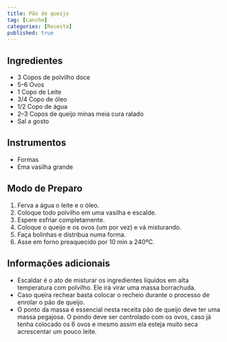 ```yaml
---
title: Pão de queijo
tag: [Lanche]
categories: [Receita]
published: true
---
```


## Ingredientes

- 3 Copos de polvilho doce
- 5–6 Ovos
- 1 Copo de Leite
- 3/4 Copo de óleo
- 1/2 Copo de água
- 2–3 Copos de queijo minas meia cura ralado
- Sal a gosto

## Instrumentos

- Formas
- Ema vasilha grande

## Modo de Preparo

1. Ferva a água o leite e o óleo.
2. Coloque todo polvilho em uma vasilha e escalde.
3. Espere esfriar completamente.
4. Coloque o queijo e os ovos (um por vez) e vá misturando.
5. Faça bolinhas e distribua numa forma.
6. Asse em forno preaquecido por 10 min a 240ºC.

## Informações adicionais

- Escaldar é o ato de misturar os ingredientes líquidos em alta temperatura com polvilho. Ele irá virar uma massa borrachuda.
- Caso queira rechear basta colocar o recheio durante o processo de enrolar o pão de queijo.
- O ponto da massa é essencial nesta receita pão de queijo deve ter uma massa pegajosa. O pondo deve ser controlado com os ovos, caso já tenha colocado os 6 ovos e mesmo assim ela esteja muito seca acrescentar um pouco leite.

